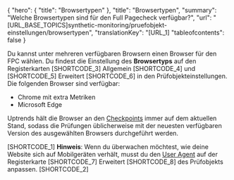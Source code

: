 ﻿{
  "hero": {
    "title": "Browsertypen"
  },
  "title": "Browsertypen",
  "summary": "Welche Browsertypen sind für den Full Pagecheck verfügbar?",
  "url": "[URL_BASE_TOPICS]synthetic-monitoring/pruefobjekt-einstellungen/browsertypen",
  "translationKey": "[URL_1]
  "tableofcontents": false
}

Du kannst unter mehreren verfügbaren Browsern einen Browser für den FPC wählen. Du findest die Einstellung des **Browsertyps** auf den Registerkarten [SHORTCODE_3] Allgemein [SHORTCODE_4] und [SHORTCODE_5] Erweitert [SHORTCODE_6] in den Prüfobjekteinstellungen. Die folgenden Browser sind verfügbar:

- Chrome mit extra Metriken
- Microsoft Edge

Uptrends hält die Browser an den [Checkpoints]([LINK_URL_1]) immer auf dem aktuellen Stand, sodass die Prüfungen üblicherweise mit der neuesten verfügbaren Version des ausgewählten Browsers durchgeführt werden.

[SHORTCODE_1]
**Hinweis**: Wenn du überwachen möchtest, wie deine Website sich auf Mobilgeräten verhält, musst du den [User Agent]([LINK_URL_2]) auf der Registerkarte [SHORTCODE_7] Erweitert [SHORTCODE_8] des Prüfobjekts anpassen.
[SHORTCODE_2]

